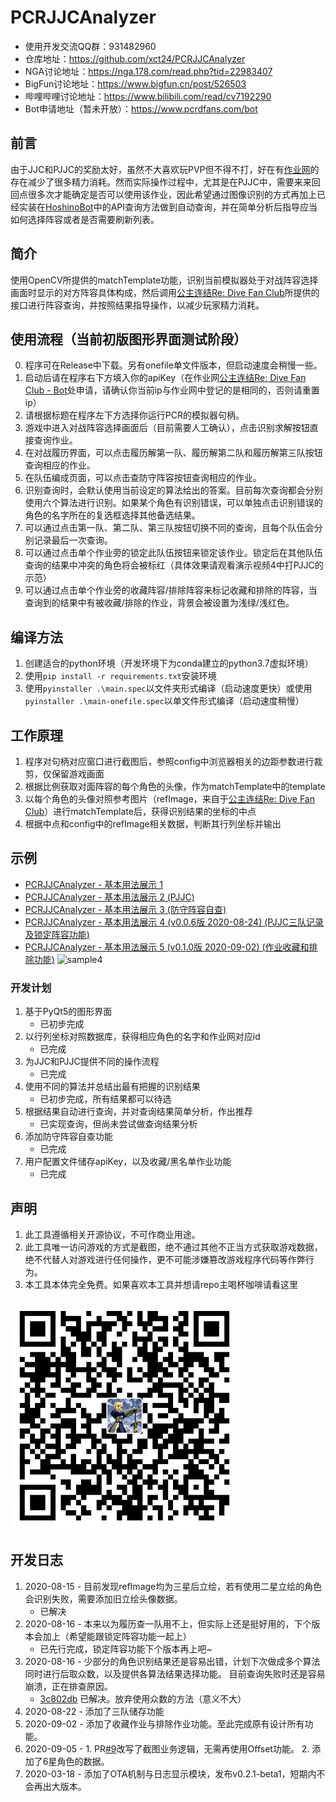 # PCRJJCAnalyzer
- 使用开发交流QQ群：931482960
- 仓库地址：https://github.com/xct24/PCRJJCAnalyzer
- NGA讨论地址：https://nga.178.com/read.php?tid=22983407
- BigFun讨论地址：https://www.bigfun.cn/post/526503
- 哔哩哔哩讨论地址：https://www.bilibili.com/read/cv7192290
- Bot申请地址（暂未开放）：https://www.pcrdfans.com/bot

## 前言

由于JJC和PJJC的奖励太好，虽然不大喜欢玩PVP但不得不打，好在有[作业网](https://www.pcrdfans.com/battle)的存在减少了很多精力消耗。然而实际操作过程中，尤其是在PJJC中，需要来来回回点很多次才能确定是否可以使用该作业，因此希望通过图像识别的方式再加上已经实装在[HoshinoBot](https://github.com/Ice-Cirno/HoshinoBot)中的API查询方法做到自动查询，并在简单分析后指导应当如何选择阵容或者是否需要刷新列表。

## 简介

使用OpenCV所提供的matchTemplate功能，识别当前模拟器处于对战阵容选择画面时显示的对方阵容具体构成，然后调用[公主连结Re: Dive Fan Club](https://www.pcrdfans.com/battle)所提供的接口进行阵容查询，并按照结果指导操作，以减少玩家精力消耗。



## 使用流程（当前初版图形界面测试阶段）
0. 程序可在Release中下载。另有onefile单文件版本，但启动速度会稍慢一些。
1. 启动后请在程序右下方填入你的apiKey（在作业网[公主连结Re: Dive Fan Club - Bot](https://www.pcrdfans.com/bot)处申请，请确认你当前ip与作业网中登记的是相同的，否则请重置ip）
2. 请根据标题在程序左下方选择你运行PCR的模拟器句柄。
3. 游戏中进入对战阵容选择画面后（目前需要人工确认），点击识别求解按钮直接查询作业。
4. 在对战履历界面，可以点击履历解第一队、履历解第二队和履历解第三队按钮查询相应的作业。
5. 在队伍编成页面，可以点击查防守阵容按钮查询相应的作业。
6. 识别查询时，会默认使用当前设定的算法给出的答案。目前每次查询都会分别使用六个算法进行识别。如果某个角色有识别错误，可以单独点击识别错误的角色的名字所在的复选框选择其他备选结果。
7. 可以通过点击第一队、第二队、第三队按钮切换不同的查询，且每个队伍会分别记录最后一次查询。
8. 可以通过点击单个作业旁的锁定此队伍按钮来锁定该作业。锁定后在其他队伍查询的结果中冲突的角色将会被标红（具体效果请观看演示视频4中打PJJC的示范）
9. 可以通过点击单个作业旁的收藏阵容/排除阵容来标记收藏和排除的阵容，当查询到的结果中有被收藏/排除的作业，背景会被设置为浅绿/浅红色。

## 编译方法
1. 创建适合的python环境（开发环境下为conda建立的python3.7虚拟环境）
2. 使用`pip install -r requirements.txt`安装环境
3. 使用`pyinstaller .\main.spec`以文件夹形式编译（启动速度更快）或使用`pyinstaller .\main-onefile.spec`以单文件形式编译（启动速度稍慢）

## 工作原理
1. 程序对句柄对应窗口进行截图后，参照config中浏览器相关的边距参数进行裁剪，仅保留游戏画面
2. 根据比例获取对面阵容的每个角色的头像，作为matchTemplate中的template
3. 以每个角色的头像对照参考图片（refImage，来自于[公主连结Re: Dive Fan Club](https://www.pcrdfans.com/battle)）进行matchTemplate后，获得识别结果的坐标的中点
4. 根据中点和config中的refImage相关数据，判断其行列坐标并输出

## 示例
- [PCRJJCAnalyzer - 基本用法展示 1](https://www.bilibili.com/video/bv1kk4y1175r)
- [PCRJJCAnalyzer - 基本用法展示 2 (PJJC)](https://www.bilibili.com/video/bv1K5411h783)
- [PCRJJCAnalyzer - 基本用法展示 3 (防守阵容自查)](https://www.bilibili.com/video/bv1FK411M7Wn)
- [PCRJJCAnalyzer - 基本用法展示 4 (v0.0.6版 2020-08-24) (PJJC三队记录及锁定阵容功能)](https://www.bilibili.com/video/BV1KK411M7G4)
- [PCRJJCAnalyzer - 基本用法展示 5 (v0.1.0版 2020-09-02) (作业收藏和排除功能)](https://www.bilibili.com/video/BV1Rh41197KD/)
![sample4](https://github.com/xct24/PCRJJCAnalyzer/blob/master/doc/img/sample4.png?raw=true)

### 开发计划
1. 基于PyQt5的图形界面 
    - 已初步完成
2. 以行列坐标对照数据库，获得相应角色的名字和作业网对应id
    - 已完成
3. 为JJC和PJJC提供不同的操作流程
    - 已完成
4. 使用不同的算法并总结出最有把握的识别结果
    - 已初步完成，所有结果都可以待选
5. 根据结果自动进行查询，并对查询结果简单分析，作出推荐
    - 已实现查询，但尚未尝试做查询结果分析
6. 添加防守阵容自查功能
    - 已完成
7. 用户配置文件储存apiKey，以及收藏/黑名单作业功能
    - 已完成


## 声明
1. 此工具遵循相关开源协议，不可作商业用途。
2. 此工具唯一访问游戏的方式是截图，绝不通过其他不正当方式获取游戏数据，绝不代替人对游戏进行任何操作，更不可能涉嫌篡改游戏程序代码等作弊行为。
3. 本工具本体完全免费。如果喜欢本工具并想请repo主喝杯咖啡请看这里

![Tips](https://github.com/Alive24/PCRJJCAnalyzer/blob/master/tips.png?raw=true)

## 开发日志
1. 2020-08-15 - 目前发现refImage均为三星后立绘，若有使用二星立绘的角色会识别失败，需要添加旧立绘头像数据。
    - 已解决
2. 2020-08-16 - 本来以为履历查一队用不上，但实际上还是挺好用的，下个版本会加上（希望能跟锁定阵容功能一起上）
    - 已先行完成，锁定阵容功能下个版本再上吧~
3. 2020-08-16 - 少部分的角色识别结果还是容易出错，计划下次做成多个算法同时进行后取众数，以及提供各算法结果选择功能。 目前查询失败时还是容易崩溃，正在排查原因。
    -  [3c802db](https://github.com/xct24/PCRJJCAnalyzer/commit/3c802db4921f25c4a7c109f288702744e5bbf218) 已解决。放弃使用众数的方法（意义不大）
4. 2020-08-22 - 添加了三队储存功能
5. 2020-09-02 - 添加了收藏作业与排除作业功能。至此完成原有设计所有功能。
6. 2020-09-05 - 1. PR[#9](https://github.com/xct24/PCRJJCAnalyzer/pull/9)改写了截图业务逻辑，无需再使用Offset功能。    2. 添加了6星角色的数据。
7. 2020-03-18 - 添加了OTA机制与日志显示模块，发布v0.2.1-beta1，短期内不会再出大版本。

